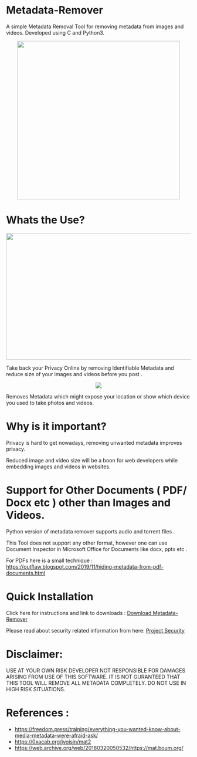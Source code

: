# Metadata-Remover
A simple Metadata Removal Tool for removing metadata from images and videos. Developed using C and Python3.

<div align="center">
<img src="https://github.com/user-attachments/assets/fa835635-5b43-4d0a-b140-596d50ec63a7" width="444" height="432">
</div>

# Whats the Use?

<div align="center">
<img src="https://user-images.githubusercontent.com/82881725/212539943-c7d1e178-5937-4c49-8665-e91408dc5902.JPG" width="677" height="345">
</div>

Take back your Privacy Online by removing Identifiable Metadata and reduce size of your images and videos before you post .

<div align="center">
<img src="https://user-images.githubusercontent.com/82881725/212539916-9c4386ba-a6f2-48d2-aa13-c523f33da46e.JPG">
</div>

Removes Metadata which might expose your location or show which device you used to take photos and videos.

# Why is it important?

Privacy is hard to get nowadays, removing unwanted metadata improves privacy.

Reduced image and video size will be a boon for web developers while embedding images and videos in websites.

# Support for Other Documents ( PDF/ Docx etc ) other than Images and Videos.

Python version of metadata remover supports audio and torrent files .

This Tool does not support any other format, however one can use Document Inspector in Microsoft Office for Documents like docx, pptx etc .

For PDFs here is a small technique : https://outflaw.blogspot.com/2019/11/hiding-metadata-from-pdf-documents.html

# Quick Installation 

Click here for instructions and link to downloads : [Download Metadata-Remover](https://github.com/Anish-M-code/Metadata-Remover/releases/tag/v1.6)

Please read about security related information from here: [ Project Security](/SECURITY.md) 

# Disclaimer:

USE AT YOUR OWN RISK DEVELOPER NOT RESPONSIBLE FOR DAMAGES ARISING FROM USE OF THIS SOFTWARE.
IT IS NOT GURANTEED THAT THIS TOOL WILL REMOVE ALL METADATA COMPLETELY. 
DO NOT USE IN HIGH RISK SITUATIONS.

# References :

* https://freedom.press/training/everything-you-wanted-know-about-media-metadata-were-afraid-ask/
* https://0xacab.org/jvoisin/mat2
* https://web.archive.org/web/20180320050532/https://mat.boum.org/
